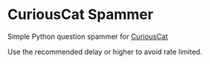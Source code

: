 # CuriousCat Spammer

Simple Python question spammer for [CuriousCat](https://curiouscat.qa)

Use the recommended delay or higher to avoid rate limited.



